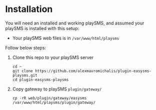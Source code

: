 # Installation

You will need an installed and working playSMS, and assumed your playSMS is installed with this setup:

- Your playSMS web files is in `/var/www/html/playsms`

Follow below steps:

1. Clone this repo to your playSMS server

   ```
   cd ~
   git clone https://github.com/alexmavromichalis/plugin-easysms-playsms.git
   cd plugin-easysms-playsms
   ```

2. Copy gateway to playSMS `plugin/gateway/`

   ```
   cp -rR web/plugin/gateway/easysms /var/www/html/playsms/plugin/gateway/
   ```
